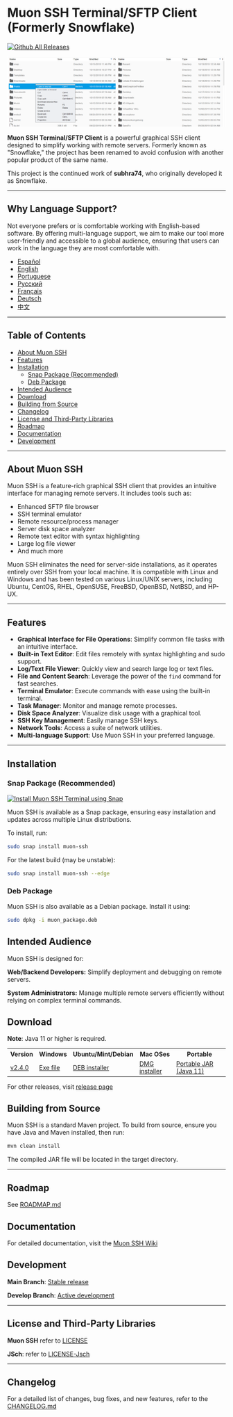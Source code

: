 # Muon SSH Terminal/SFTP Client (Formerly Snowflake)

[![Github All Releases](https://img.shields.io/github/downloads/subhra74/snowflake/total.svg)]()

<div> <img src="https://raw.githubusercontent.com/devlinx9/muonssh-screenshots/master/file-browser/2.png"> </div> 

**Muon SSH Terminal/SFTP Client** is a powerful graphical SSH client designed to simplify working with remote servers. Formerly known as "Snowflake," the project has been renamed to avoid confusion with another popular product of the same name.

This project is the continued work of **subhra74**, who originally developed it as Snowflake.

---

## Why Language Support?

Not everyone prefers or is comfortable working with English-based software. By offering multi-language support, we aim to make our tool more user-friendly and accessible to a global audience, ensuring that users can work in the language they are most comfortable with.

- [Español](README_es.md)
- [English](README.md)
- [Portuguese](README_pt.md)
- [Pусский](README_ru.md)
- [Français](README_fr.md)
- [Deutsch](README_de.md)
- [中文](README_zh.md)


---

## Table of Contents
- [About Muon SSH](#about-muon-ssh)
- [Features](#features)
- [Installation](#installation)
    - [Snap Package (Recommended)](#snap-package-recommended)
    - [Deb Package](#deb-package)
- [Intended Audience](#intended-audience)
- [Download](#download)
- [Building from Source](#building-from-source)
- [Changelog](#changelog)
- [License and Third-Party Libraries](#license-and-third-party-libraries)
- [Roadmap](#roadmap)
- [Documentation](#documentation)
- [Development](#development)

---

## About Muon SSH
Muon SSH is a feature-rich graphical SSH client that provides an intuitive interface for managing remote servers. It includes tools such as:
- Enhanced SFTP file browser
- SSH terminal emulator
- Remote resource/process manager
- Server disk space analyzer
- Remote text editor with syntax highlighting
- Large log file viewer
- And much more

Muon SSH eliminates the need for server-side installations, as it operates entirely over SSH from your local machine. It is compatible with Linux and Windows and has been tested on various Linux/UNIX servers, including Ubuntu, CentOS, RHEL, OpenSUSE, FreeBSD, OpenBSD, NetBSD, and HP-UX.

---

## Features
- **Graphical Interface for File Operations**: Simplify common file tasks with an intuitive interface.
- **Built-in Text Editor**: Edit files remotely with syntax highlighting and sudo support.
- **Log/Text File Viewer**: Quickly view and search large log or text files.
- **File and Content Search**: Leverage the power of the `find` command for fast searches.
- **Terminal Emulator**: Execute commands with ease using the built-in terminal.
- **Task Manager**: Monitor and manage remote processes.
- **Disk Space Analyzer**: Visualize disk usage with a graphical tool.
- **SSH Key Management**: Easily manage SSH keys.
- **Network Tools**: Access a suite of network utilities.
- **Multi-language Support**: Use Muon SSH in your preferred language.

---

## Installation

### Snap Package (Recommended)
[![Install Muon SSH Terminal using Snap](https://snapcraft.io/muon-ssh/badge.svg)](https://snapcraft.io/muon-ssh)

Muon SSH is available as a Snap package, ensuring easy installation and updates across multiple Linux distributions.

To install, run:
```sh  
sudo snap install muon-ssh  
```

For the latest build (may be unstable):

```sh  
sudo snap install muon-ssh --edge    
```
### Deb Package
Muon SSH is also available as a Debian package. Install it using:

```sh  
sudo dpkg -i muon_package.deb   
```
## Intended Audience
Muon SSH is designed for:

**Web/Backend Developers:** Simplify deployment and debugging on remote servers.

**System Administrators:** Manage multiple remote servers efficiently without relying on complex terminal commands.

## Download
**Note**: Java 11 or higher is required.

<table>
  <tr>
    <th>Version</th>
    <th>Windows</th>
    <th>Ubuntu/Mint/Debian</th>
    <th>Mac OSes</th>
    <th>Portable</th>
  </tr>
<tr>
    <td>
      <a href="https://github.com/devlinx9/muon-ssh/releases/download/v2.4.0/muonssh_2.4.0.deb">v2.4.0</a>
    </td>
    <td>
      <a href="https://github.com/devlinx9/muon-ssh/releases/download/v2.4.0/muonssh_2.4.0.exe">Exe file</a>
    </td>
    <td>
      <a href="https://github.com/devlinx9/muon-ssh/releases/download/v2.4.0/muonssh_2.4.0.deb">DEB installer</a>
    </td>
    <td>
      <a href="https://github.com/devlinx9/muon-ssh/releases/download/v2.4.0/muonssh_2.4.0.dmg">DMG installer</a>
    </td>
    <td>
      <a href="https://github.com/devlinx9/muon-ssh/releases/download/v2.4.0/muonssh_2.4.0.jar">Portable JAR (Java 11)</a>
    </td>
  </tr>

</table>
For other releases, visit <a href="https://github.com/devlinx9/muon-ssh/releases">release page</a> 

## Building from Source
Muon SSH is a standard Maven project. To build from source, ensure you have Java and Maven installed, then run:

```sh  
mvn clean install  
```

The compiled JAR file will be located in the target directory.

---

## Roadmap
See [ROADMAP.md](ROADMAP.md)

## Documentation
For detailed documentation, visit the <a href="https://github.com/devlinx9/muon-ssh/wiki">Muon SSH Wiki</a>

## Development
**Main Branch**: <a href="https://github.com/devlinx9/muon-ssh">Stable release</a> 

**Develop Branch**: <a href="https://github.com/devlinx9/muon-ssh/tree/develop">Active development</a>  

---

## License and Third-Party Libraries
**Muon SSH** refer to [LICENSE](LICENSE)

**JSch**: refer to [LICENSE-Jsch](LICENSE-Jsch)

---

## Changelog
For a detailed list of changes, bug fixes, and new features, refer to the [CHANGELOG.md](CHANGELOG.md)